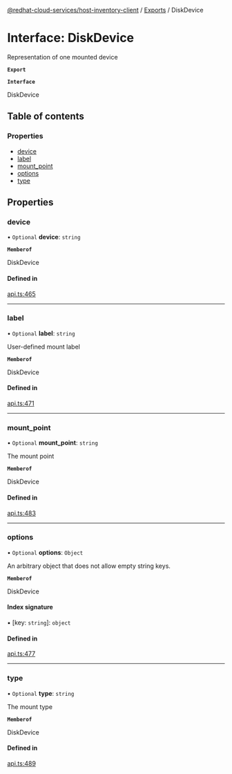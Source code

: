 [@redhat-cloud-services/host-inventory-client](../README.md) / [Exports](../modules.md) / DiskDevice

# Interface: DiskDevice

Representation of one mounted device

**`Export`**

**`Interface`**

DiskDevice

## Table of contents

### Properties

- [device](DiskDevice.md#device)
- [label](DiskDevice.md#label)
- [mount\_point](DiskDevice.md#mount_point)
- [options](DiskDevice.md#options)
- [type](DiskDevice.md#type)

## Properties

### device

• `Optional` **device**: `string`

**`Memberof`**

DiskDevice

#### Defined in

[api.ts:465](https://github.com/mkholjuraev/javascript-clients/blob/master/packages/host-inventory/api.ts#L465)

___

### label

• `Optional` **label**: `string`

User-defined mount label

**`Memberof`**

DiskDevice

#### Defined in

[api.ts:471](https://github.com/mkholjuraev/javascript-clients/blob/master/packages/host-inventory/api.ts#L471)

___

### mount\_point

• `Optional` **mount\_point**: `string`

The mount point

**`Memberof`**

DiskDevice

#### Defined in

[api.ts:483](https://github.com/mkholjuraev/javascript-clients/blob/master/packages/host-inventory/api.ts#L483)

___

### options

• `Optional` **options**: `Object`

An arbitrary object that does not allow empty string keys.

**`Memberof`**

DiskDevice

#### Index signature

▪ [key: `string`]: `object`

#### Defined in

[api.ts:477](https://github.com/mkholjuraev/javascript-clients/blob/master/packages/host-inventory/api.ts#L477)

___

### type

• `Optional` **type**: `string`

The mount type

**`Memberof`**

DiskDevice

#### Defined in

[api.ts:489](https://github.com/mkholjuraev/javascript-clients/blob/master/packages/host-inventory/api.ts#L489)
